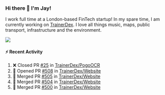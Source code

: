 ### Hi there 👋 I'm Jay!
I work full time at a London-based FinTech startup! In my spare time, I am currently working on [TrainerDex](https://www.github.com/TrainerDex). I love all things music, maps, public transport, infrastructure and the environment.

[<img src="https://github-readme-stats.vercel.app/api/wakatime?username=TurnrDev&layout=compact&custom_title=Last 7 Days Language Breakdown" />](https://wakatime.com/@TurnrDev)  

#### :zap: Recent Activity
<!--START_SECTION:activity-->
1. ❌ Closed PR [#25](https://github.com/TrainerDex/PogoOCR/pull/25) in [TrainerDex/PogoOCR](https://github.com/TrainerDex/PogoOCR)
2. 💪 Opened PR [#508](https://github.com/TrainerDex/Website/pull/508) in [TrainerDex/Website](https://github.com/TrainerDex/Website)
3. 🎉 Merged PR [#505](https://github.com/TrainerDex/Website/pull/505) in [TrainerDex/Website](https://github.com/TrainerDex/Website)
4. 🎉 Merged PR [#504](https://github.com/TrainerDex/Website/pull/504) in [TrainerDex/Website](https://github.com/TrainerDex/Website)
5. 🎉 Merged PR [#500](https://github.com/TrainerDex/Website/pull/500) in [TrainerDex/Website](https://github.com/TrainerDex/Website)
<!--END_SECTION:activity-->
